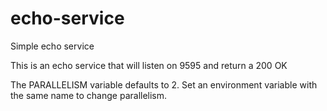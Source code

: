 # echo-service
Simple echo service

This is an echo service that will listen on 9595 and return a 200 OK

The PARALLELISM variable defaults to 2. Set an environment variable with the same name to change parallelism. 